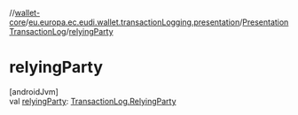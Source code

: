 //[wallet-core](../../../index.md)/[eu.europa.ec.eudi.wallet.transactionLogging.presentation](../index.md)/[PresentationTransactionLog](index.md)/[relyingParty](relying-party.md)

# relyingParty

[androidJvm]\
val [relyingParty](relying-party.md): [TransactionLog.RelyingParty](../../eu.europa.ec.eudi.wallet.transactionLogging/-transaction-log/-relying-party/index.md)
